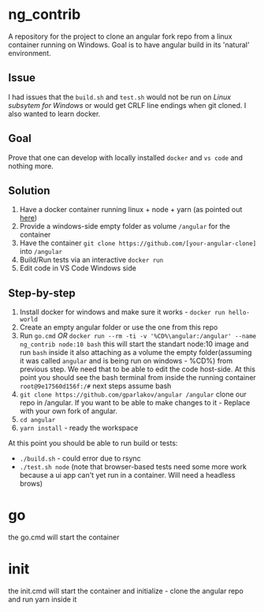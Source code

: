 # ng_contrib
A repository for the project to clone an angular fork repo from a linux container running on Windows. Goal is to have angular build in its 'natural' environment.

## Issue
I had issues that the `build.sh` and `test.sh` would not be run on _Linux subsytem for Windows_ or would get CRLF line endings when git cloned. I also wanted to learn docker.

## Goal 
Prove that one can develop with locally installed `docker` and `vs code` and nothing more.  

## Solution
1. Have a docker container running linux + node + yarn (as pointed out [here](https://github.com/angular/angular/blob/master/docs/DEVELOPER.md#prerequisite-software))
2. Provide a windows-side empty folder as volume `/angular` for the container
3. Have the container `git clone https://github.com/[your-angular-clone]` into `/angular`
4. Build/Run tests via an interactive `docker run`
5. Edit code in VS Code Windows side 

## Step-by-step
1. Install docker for windows and make sure it works - `docker run hello-world`
2. Create an empty angular folder or use the one from this repo
3. Run `go.cmd` 
_OR_
`docker run --rm -ti -v '%CD%\angular:/angular' --name ng_contrib node:10 bash` this will start the standart node:10 image and run `bash` inside it also attaching as a volume the empty folder(assuming it was called `angular` and is being run on windows - %CD%) from previous step. We need that to be able to edit the code host-side.
At this point you should see the bash terminal from inside the running container `root@9e17560d156f:/#` next steps assume bash   
4. `git clone https://github.com/gparlakov/angular /angular` clone our repo in /angular.  If you want to be able to make changes to it - Replace with your own fork of angular.
5. `cd angular`
6. `yarn install` - ready the workspace

At this point you should be able to run build or tests:
 - `./build.sh` - could error due to rsync
 - `./test.sh node` (note that browser-based tests  need some more work because a ui app can't yet run in a container. Will need a headless brows)

# go
the go.cmd will start the container 

# init
the init.cmd will start the container and initialize - clone the angular repo and run yarn inside it